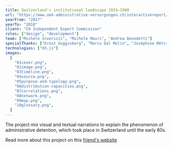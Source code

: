 ```yaml
---
title: Switzerland's institutional landscape 1933–1980
url: "https://www.uek-administrative-versorgungen.ch/interactivereport/en/"
yearFrom: "2017"
yearTo: "2018"
client: "CH Independent Expert Commission"
roles: ["design", "development"]
team: ["Michele Inverizzi", "Michele Mauri", "Andrea Benedetti"]
specialThanks: ["Ernst Guggisberg", "Marco Dal Molin", "Joséphine Métraux", "Paolo Ciuccarelli"]
technologies: ["d3.js"]
images:
  [
    "01cover.png",
    "02image.png",
    "03timeline.png",
    "04source.png",
    "05purpose-and-typology.png",
    "06distribution-capacities.png",
    "07correlations.png",
    "08network.png",
    "09map.png",
    "10glossary.png",
  ]
---
```


The project mix visual and textual narrations to explain the phenomenon of administrative detention, which took place in Switzerland until the early 80s.

Read more about this project on this [friend's website](https://micheleinvernizzi.com/projects/switzerland-istitutional-landscape.html)
